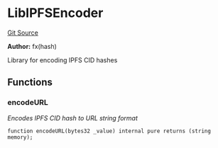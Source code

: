 # LibIPFSEncoder
[Git Source](https://github.com/fxhash/fxhash-evm-contracts/blob/437282be235abab247d75ca27e240f794022a9e1/src/lib/LibIPFSEncoder.sol)

**Author:**
fx(hash)

Library for encoding IPFS CID hashes


## Functions
### encodeURL

*Encodes IPFS CID hash to URL string format*


```solidity
function encodeURL(bytes32 _value) internal pure returns (string memory);
```


